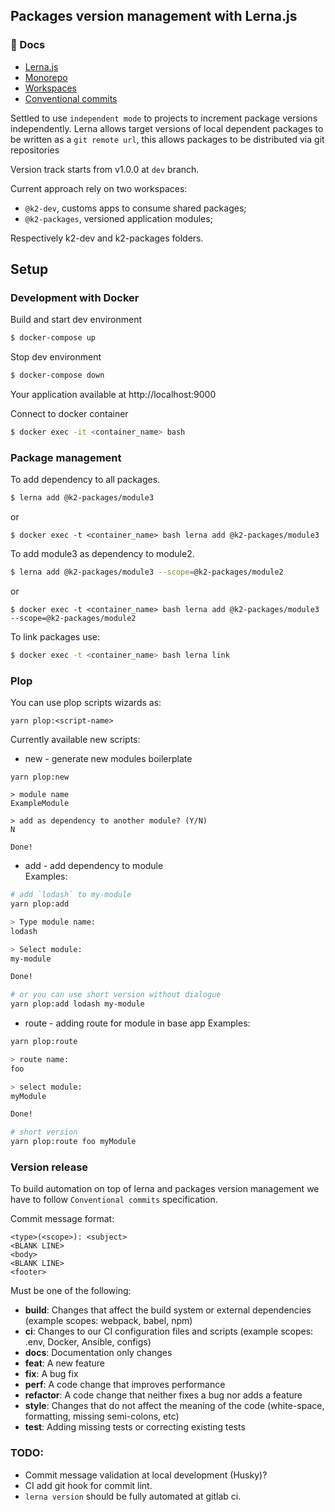 ## Packages version management with Lerna.js

### 📖 Docs

- [Lerna.js](https://github.com/lerna/lerna)
- [Monorepo](https://en.wikipedia.org/wiki/Monorepo)
- [Workspaces](https://legacy.yarnpkg.com/lang/en/docs/workspaces/)
- [Conventional commits](https://www.conventionalcommits.org/en/v1.0.0/)

Settled to use `independent mode` to projects to increment package versions independently.
Lerna allows target versions of local dependent packages to be written as a `git remote url`, this allows packages to be distributed via git repositories

Version track starts from v1.0.0 at `dev` branch.

Current approach rely on two workspaces:

 - `@k2-dev`, customs apps to consume shared packages;
 - `@k2-packages`, versioned application modules;

Respectively k2-dev and k2-packages folders.

## Setup

### Development with Docker

Build and start dev environment
```sh
$ docker-compose up
```


Stop dev environment
```sh
$ docker-compose down
```

Your application available at http://localhost:9000

Connect to docker container
```sh
$ docker exec -it <container_name> bash
```

### Package management
To add dependency to all packages.
```sh
$ lerna add @k2-packages/module3
```
or
```
$ docker exec -t <container_name> bash lerna add @k2-packages/module3
```

To add module3 as dependency to module2.
```sh
$ lerna add @k2-packages/module3 --scope=@k2-packages/module2
```
or
```
$ docker exec -t <container_name> bash lerna add @k2-packages/module3 --scope=@k2-packages/module2
```

To link packages use:
```sh
$ docker exec -t <container_name> bash lerna link
```

### Plop

You can use plop scripts wizards as:
```
yarn plop:<script-name>
```
Currently available new scripts:
 - new - generate new modules boilerplate
 ```
 yarn plop:new

 > module name
 ExampleModule

 > add as dependency to another module? (Y/N)
 N

 Done!
 ```
 - add - add dependency to module  
  Examples:
  ```bash
  # add `lodash` to my-module
  yarn plop:add

  > Type module name:
  lodash

  > Select module:
  my-module

  Done!

  # or you can use short version without dialogue
  yarn plop:add lodash my-module
  ```
 - route - adding route for module in base app
 Examples:
 ```bash
 yarn plop:route

 > route name:
 foo

 > select module:
 myModule

 Done!

 # short version
 yarn plop:route foo myModule
 ```

### Version release

To build automation on top of lerna and packages version management we have to follow `Conventional commits` specification.

Commit message format:

```
<type>(<scope>): <subject>
<BLANK LINE>
<body>
<BLANK LINE>
<footer>
```


Must be one of the following:
* **build**: Changes that affect the build system or external dependencies (example scopes: webpack, babel, npm)
* **ci**: Changes to our CI configuration files and scripts (example scopes: .env, Docker, Ansible, configs)
* **docs**: Documentation only changes
* **feat**: A new feature
* **fix**: A bug fix
* **perf**: A code change that improves performance
* **refactor**: A code change that neither fixes a bug nor adds a feature
* **style**: Changes that do not affect the meaning of the code (white-space, formatting, missing semi-colons, etc)
* **test**: Adding missing tests or correcting existing tests

### TODO:
 - Commit message validation at local development (Husky)?
 - CI add git hook for commit lint.
 - `lerna version` should be fully automated at gitlab ci.
